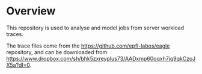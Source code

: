 # Overview

This repository is used to analyse and model jobs from server workload traces.

The trace files come from the https://github.com/epfl-labos/eagle repository, and can be downloaded from https://www.dropbox.com/sh/bhk5zxreyplus73/AADxmp60oqxh7jq9qkCzoJX5a?dl=0.